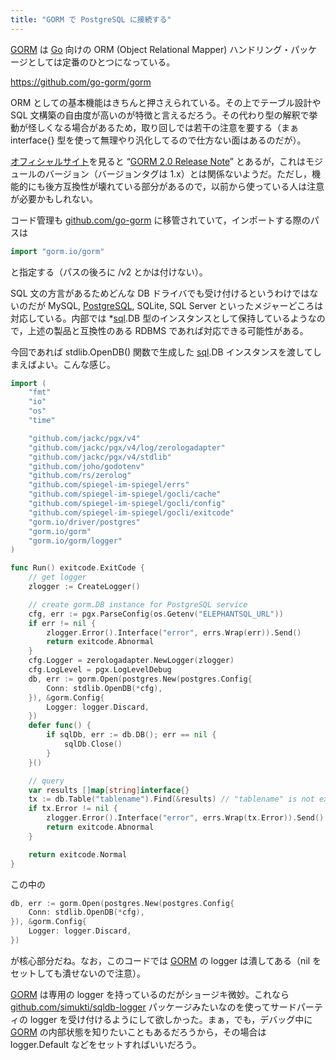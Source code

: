 ```yaml
---
title: "GORM で PostgreSQL に接続する"
---
```


[GORM] は [Go] 向けの ORM (Object Relational Mapper) ハンドリング・パッケージとしては定番のひとつになっている。

https://github.com/go-gorm/gorm

ORM としての基本機能はきちんと押さえられている。その上でテーブル設計や SQL 文構築の自由度が高いのが特徴と言えるだろう。その代わり型の解釈で挙動が怪しくなる場合があるため，取り回しでは若干の注意を要する（まぁ interface{} 型を使って無理やり汎化してるので仕方ない面はあるのだが）。

[オフィシャルサイト][GORM]を見ると “[GORM 2.0 Release Note](https://gorm.io/docs/v2_release_note.html)” とあるが，これはモジュールのバージョン（バージョンタグは 1.x）とは関係ないようだ。ただし，機能的にも後方互換性が壊れている部分があるので，以前から使っている人は注意が必要かもしれない。

コード管理も [github.com/go-gorm](https://github.com/go-gorm) に移管されていて，インポートする際のパスは

```go
import "gorm.io/gorm"
```

と指定する（パスの後ろに /v2 とかは付けない）。

SQL 文の方言があるためどんな DB ドライバでも受け付けるというわけではないのだが MySQL, [PostgreSQL], SQLite, SQL Server といったメジャーどころは対応している。内部では *[sql][database/sql].DB 型のインスタンスとして保持しているようなので，上述の製品と互換性のある RDBMS であれば対応できる可能性がある。

今回であれば stdlib.OpenDB() 関数で生成した [sql][database/sql].DB インスタンスを渡してしまえばよい。こんな感じ。

```go
import (
    "fmt"
    "io"
    "os"
    "time"

    "github.com/jackc/pgx/v4"
    "github.com/jackc/pgx/v4/log/zerologadapter"
    "github.com/jackc/pgx/v4/stdlib"
    "github.com/joho/godotenv"
    "github.com/rs/zerolog"
    "github.com/spiegel-im-spiegel/errs"
    "github.com/spiegel-im-spiegel/gocli/cache"
    "github.com/spiegel-im-spiegel/gocli/config"
    "github.com/spiegel-im-spiegel/gocli/exitcode"
    "gorm.io/driver/postgres"
    "gorm.io/gorm"
    "gorm.io/gorm/logger"
)

func Run() exitcode.ExitCode {
    // get logger
    zlogger := CreateLogger()

    // create gorm.DB instance for PostgreSQL service
    cfg, err := pgx.ParseConfig(os.Getenv("ELEPHANTSQL_URL"))
    if err != nil {
        zlogger.Error().Interface("error", errs.Wrap(err)).Send()
        return exitcode.Abnormal
    }
    cfg.Logger = zerologadapter.NewLogger(zlogger)
    cfg.LogLevel = pgx.LogLevelDebug
    db, err := gorm.Open(postgres.New(postgres.Config{
        Conn: stdlib.OpenDB(*cfg),
    }), &gorm.Config{
        Logger: logger.Discard,
    })
    defer func() {
        if sqlDb, err := db.DB(); err == nil {
            sqlDb.Close()
        }
    }()

    // query
    var results []map[string]interface{}
    tx := db.Table("tablename").Find(&results) // "tablename" is not exist
    if tx.Error != nil {
        zlogger.Error().Interface("error", errs.Wrap(tx.Error)).Send()
        return exitcode.Abnormal
    }

    return exitcode.Normal
}
```

この中の

```go
db, err := gorm.Open(postgres.New(postgres.Config{
    Conn: stdlib.OpenDB(*cfg),
}), &gorm.Config{
    Logger: logger.Discard,
})
```

が核心部分だね。なお，このコードでは [GORM] の logger は潰してある（nil をセットしても潰せないので注意）。

[GORM] は専用の logger を持っているのだがショージキ微妙。これなら [github.com/simukti/sqldb-logger] パッケージみたいなのを使ってサードパーティの logger を受け付けるようにして欲しかった。まぁ，でも，デバッグ中に [GORM] の内部状態を知りたいこともあるだろうから，その場合は logger.Default などをセットすればいいだろう。

[Go]: https://go.dev/
[PostgreSQL]: https://www.postgresql.org/ "PostgreSQL: The world's most advanced open source database"
[database/sql]: https://pkg.go.dev/database/sql "sql package - database/sql - pkg.go.dev"
[GORM]: https://gorm.io/ "GORM - The fantastic ORM library for Golang, aims to be developer friendly."
[github.com/simukti/sqldb-logger]: https://github.com/simukti/sqldb-logger "simukti/sqldb-logger: A logger for Go SQL database driver without modifying existing *sql.DB stdlib usage."
